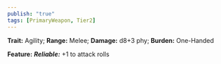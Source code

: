 ```yaml
---
publish: "true"
tags: [PrimaryWeapon, Tier2]
---
```

**Trait:** Agility; **Range:** Melee; **Damage:** d8+3 phy; **Burden:** One-Handed

**Feature:** ***Reliable:*** +1 to attack rolls
